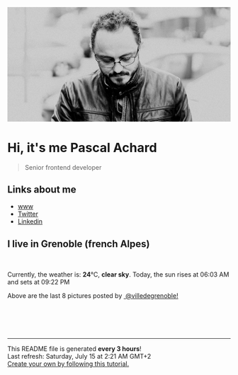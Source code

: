 ![Pascal Achard](./images/photo-pascal-achard.jpg)
# Hi, it's me Pascal Achard
> Senior frontend developer

## Links about me
- [www](https://www.pascal-achard.com)
- [Twitter](https://twitter.com/botmaster)
- [Linkedin](http://www.linkedin.com/in/pascal-achard)


## I live in Grenoble (french Alpes)
<img src="https://openweathermap.org/img/wn/01n@2x.png" alt="">

Currently, the weather is: **24**°C, **clear sky**.
Today, the sun rises at 06:03 AM and sets at 09:22 PM

Above are the last 8 pictures posted by <a href="https://www.instagram.com/villedegrenoble/" target="_blank"><img alt="" src="https://upload.wikimedia.org/wikipedia/commons/thumb/e/e7/Instagram_logo_2016.svg/1024px-Instagram_logo_2016.svg.png" width="20"/> @villedegrenoble!</a>

<p style="display: flex; flex-wrap: wrap; gap: 20px;">
        <img src="https://cdn1.picuki.com/hosted-by-instagram/q/0exhNuNYnjBcaS3SYdxKjf8R3+JwWgxSZ60STLepjSVmIR1vLHOapZA0mpCj4yRwKwVlASuRYzxl7YwoUFxYAj1yOEDWQbKJTD9Q7aqfVevN2zVg9p9gkrs0K3UdZH+r8cUtUwmYdSgIGaYDG7uo%7C%7CesJ+vPucjEHpi2VNrQT9zJBpY6uSKVKz8B13bHR1Bv9vdBhYgJE8VQpMBQ7odLUvj8ESLnnM9kl6PA5RbMCg8kW%7C%7C+7piSS1X24ldihBGTOguYrVwr9S1WXXejYH9GmkGroaFXU2sGyukTA+k7R2pKe0J5gr3Po17IH4fTcED3tJhjVPsdK+lCGQPy38mUxanjCD%7C%7CZK3VtkfqcHgF9C5dM3K%7C%7CBHQRejEP5NDCi8MCsOBbAuMOayaJvtIoKMeF%7C%7CVg22%7C%7Cz%7C%7CwPgIuTWj0FVJhEMvDqIM4F5R6DFxvzxpiE=.jpeg" alt="" width="200"/>
        <img src="https://cdn1.picuki.com/hosted-by-instagram/q/0exhNuNYnjBcaS3SYdxKjf8R3+JwWgxSZ60STLepjSVmIR1vLHOapZA0mpCl6yRxIwVgFDeSYzxl7I8qUF1ZDj18PEHeTL2NRT5c76WeU+fN1jJm9JVkl7ozKnEaYHCm98ArUwmYdSgIGaYDG7uo%7C%7CesJ+fjtcjcFoDWMNbREnjdttdCwFahlza4ls%7C%7Ce4kx2xu5xncG0MzWUiG0E8%7C%7C87ZpTQeWfrkf9l1svA6F%7C%7CkPjskM5fz6miKqEGBkeGFzUQ+RubTCnvpe1HO+Mgo2+F6oT6pmC1Yn0X+RvxsVn9gPsNydAL11ybg9ta2KbUk2Dm87sDVPsbWc0SDOaj3+khYUzGiOkuOOU%7C%7CgH9ZrdAdqYZovx%7C%7CBbGbIjmDPYUe3I1Ksr8AViMDPDhBeRumtlXPdFC4AeF90Cyce2iiDEnVhYapXK0ApFPUPSZmfemoSKE1A==.jpeg" alt="" width="200"/>
        <img src="https://cdn1.picuki.com/hosted-by-instagram/q/0exhNuNYnjBcaS3SYdxKjf8R3+JwWgxSZ60STLepjSVmIR1vLHOapZA0mpCl6yRxIwVgFDeSYzxk4YkqWVRZCj19PE3YS7yBTDtX6q+cVufN0DNk%7C%7CJZnlLYxJXEeZ3Oo%7C%7C8IuUwmYdSgIGaYDG7uo%7C%7CesJ+OXrazIbozSWZdsW2yIfu9OjZ6ckn9cf7KG4iF+4+Ic+KilP%7C%7CH9sM0g%7C%7C85CL5DkOUv3+Idp1orN2S%7C%7CkPhcpD1OHtpCa5BTB7KzY4KD6chYTJnLMZiBalYhgw8mOlVIgDYlUhoHij8RM1v9EPp7TzN916+N8ZkIGRT2UFAjsm8lJhmMntxxzsbkKs50pl2kPw9pmHX%7C%7CUClZzmc%7C%7CyibPfZxAfSXLvzLL1HdVs6N%7C%7CDlcWbSctKXQcdcy90bPq8cgAuRtjmzd4%7C%7Cn1RcsXDcZ1mDd.jpeg" alt="" width="200"/>
        <img src="https://cdn1.picuki.com/hosted-by-instagram/q/0exhNuNYnjBcaS3SYdxKjf8R3+JwWgxSZ60STLepjSVmIR1vLHOapZA0mpCl6yRxIwVgFDeSYzxl4o0sV1hRAj1%7C%7CNU3WQb2ISzZU7q+bXenN0jNm%7C%7CZVinbk8JHIcbH+u98cpVwmYdSgIGaYDG7uo+qhT5aGuO1lQpTb9d7JGmC4E5ZObS6olhMF4pJ2Jg3Tt%7C%7C9kiJzJE5m4vMAQ%7C%7Co8qL52tEX%7C%7CD+O8BnsaBwVLYBxMQK5qnRlSaHEmw+Jj8uR3agtIj+kOYA2AXCSxYTr3WBYaBrDnQhpXbplA93t4gj1aSNBdxuiekZkIH2bSAEXG428Fk71pu1ynOdV0Gv+3Fm5WjF9rWEP%7C%7C8CgoDJM8fKUsjm7RHMWuXoIO9he1kmFq+EY3SRCtzlU98fmY4SSqxsgQnjoyf7S7734wB4AGgSgWfeWMQ=.jpeg" alt="" width="200"/>
        <img src="https://cdn1.picuki.com/hosted-by-instagram/q/0exhNuNYnjBcaS3SYdxKjf8R3+JwWgxSZ60STLepjSVmIR1vLHOapZA0mpCj4yRwKwVlASuRYzxl7I4rUV9WCT14OUffT7SARD9d76yaV+bN0DRh%7C%7CZNpkLs9LXQcYHSm%7C%7C8MqVAmYdSgIGaYDG7uo%7C%7CesJ+v%7C%7CmcjABpi2UMLQT9zJBpY6uSKVKz8B1pJ2Jg3Tt%7C%7C9kiJzJE5m4vMAQ%7C%7Co8qL52tEX%7C%7CD+O8BnsaBwVLYBxMQK5qnRlSaHEmw+Jj8vRnagtIj+kOYA2HK4ZDxr6jiXcKMwDnRT1EHjkQV3t4gj1aSNBdxuiekakIH2bSAEXG428Fk71pu1ynOdV0Gv%7C%7CmZ%7C%7C+lfQy+qZI%7C%7CwPtJniEaCaV++99CLNVPzUDqxiX0soM8b%7C%7CRgjdLtjmN%7C%7CkfmY4SSqxshXzmol77S7734wB4AGgSgWfeWMQ=.jpeg" alt="" width="200"/>
        <img src="https://cdn1.picuki.com/hosted-by-instagram/q/0exhNuNYnjBcaS3SYdxKjf8R3+JwWgxSZ60STLepjSVmIR1vLHOapZA0mpCl6yRxIwVgFDeSYzxl7IooWF9SCD18PEbZT7WNTzdR7aiZUe%7C%7CN1DZu9JZpnLo3LnQebH6s98ErXAmYdSgIGaYDG7uo%7C%7CesJ+fjqcjcFrjOMNbRKmDdttdCwFahlza4lsfe4kx2xu5xncG114WNxahlw5OLUqQUCSKnjMcF6saR5Uvobi9BUpr6gmCG2GGM5b295BTGS9IjOkqg8iyDXdzQspjD3Ee8EIU8hjl246idgh4U%7C%7Cu7T7Nrpu+MZgiaHZW19BWmhm+jVBocW+xzTsSUGI%7C%7CgVRwGKOlf7kNPEu+8WgGtKbcfL97zn0TJfhHYFkcn8EDszkZnjsH%7C%7CvlI5h2xbNNK69%7C%7C4AaC2CSeQqXL7CI3CzAX1WCpWsMiG97b+6GnzWTZhmDWolRuxJo=.jpeg" alt="" width="200"/>
        <img src="https://cdn1.picuki.com/hosted-by-instagram/q/0exhNuNYnjBcaS3SYdxKjf8R3+JwWgxSZ60STLepjSVmIR1vLHOapZA0mpCl6yRxIwVgFDeSYzxl7IgtVVhRCT18PEbZTL2PSTdR7aibVufN0Dxj8JJklLs0L3AbZnOr88MkVQmYdSgIGaYDG7uo%7C%7CesJ+fjrcjcFrjOMNbRKmDdttdCwFahlza4lsfe4kx2xu5xncG114WNxahlw5OLUqQUCSKnjMcF6saR5Uvobi9BUpr6gmCG2GGM5b295BTGS9IjOkqg8iyDXdzQspjD3F+8EIU8hjl246jQWg4cBjYqbBpRE+MZ1k6n6dUVBWmhm+jVBocW+xzTsSUGI%7C%7CgVRwGKOlf7kNPEu+8WgGtKbd%7C%7Cbb+A2YeLjGGa1meC0ZVc3wd1WINeGMBPhortJYMs8Y%7C%7ClmY+C%7C%7CtV4n%7C%7C+QQ3CzAX1WCpWcYjYNnb+6GnzWTZhmDWolRuxJo=.jpeg" alt="" width="200"/>
        <img src="https://cdn1.picuki.com/hosted-by-instagram/q/0exhNuNYnjBcaS3SYdxKjf8R3+JwWgxSZ60STLepjSVmIR1vLHOapZA0mpCl6yRxIwVgFDeSYzxl7IguUl1WAj18PEbZTLKLSjdR7aieUujN0TJu%7C%7CJ9gkLs0LnwZZ3Gm88MkUgmYdSgIGaYDG7uo%7C%7CegT+OXucjcGoDuMNbdEkDdttdCwFahlza4lsfe4kx2xu5xncG114WNxahlw5OLUqQUCSKnjMcF6saR5Uvobi9BUpr6gmCG2GGM5b295BTGS9IjOkqg8iyDXdzQspjD3FO8EIU8hjl246iQot6sihNzxZKli+MZgoJDCeU1BWmhm+jVBocW+xzTsSUGI%7C%7CgVRwGKOlf7kNPEu+8WgGtKbdtPc9ALnWJTTJultC3c4Vd%7C%7CeVVroIaecNvpfxqBBMMFn%7C%7CA6g3APsTIXH5AQ3CzAX1WCpWstSYNnb+6GnzWTZhmDWolRuxJo=.jpeg" alt="" width="200"/>
</p>

------------
<p>This README file is generated <b>every 3 hours</b>!
    <br />Last refresh: Saturday, July 15 at 2:21 AM GMT+2
    <br /><a href="https://medium.com/@th.guibert/how-to-create-a-self-updating-readme-md-for-your-github-profile-f8b05744ca91">Create your own by following this tutorial.</a>
</p>
<p><a href="https://github.com/botmaster/botmaster/actions/workflows/main.yaml"><img alt="" src="https://github.com/botmaster/botmaster/actions/workflows/main.yaml/badge.svg" /></a></p>

